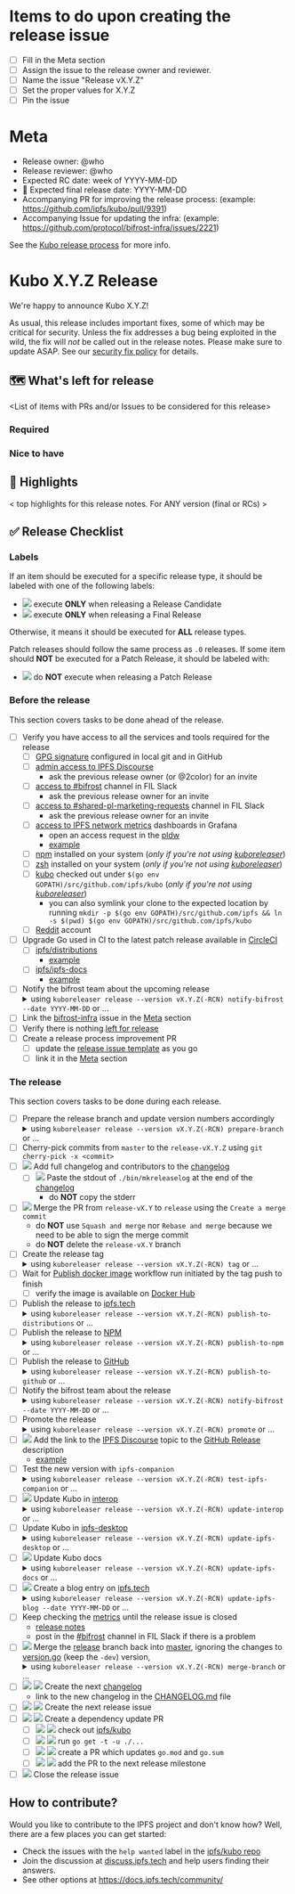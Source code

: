 <!-- Last updated during [v0.18.0 release](https://github.com/ipfs/kubo/issues/9417) -->

# Items to do upon creating the release issue
- [ ] Fill in the Meta section
- [ ] Assign the issue to the release owner and reviewer.
- [ ] Name the issue "Release vX.Y.Z"
- [ ] Set the proper values for X.Y.Z
- [ ] Pin the issue

# Meta
* Release owner: @who
* Release reviewer: @who
* Expected RC date: week of YYYY-MM-DD
* 🚢 Expected final release date: YYYY-MM-DD
* Accompanying PR for improving the release process: (example: https://github.com/ipfs/kubo/pull/9391)
* Accompanying Issue for updating the infra: (example: https://github.com/protocol/bifrost-infra/issues/2221)

See the [Kubo release process](https://pl-strflt.notion.site/Kubo-Release-Process-5a5d066264704009a28a79cff93062c4) for more info.

# Kubo X.Y.Z Release

We're happy to announce Kubo X.Y.Z!

As usual, this release includes important fixes, some of which may be critical for security. Unless the fix addresses a bug being exploited in the wild, the fix will _not_ be called out in the release notes. Please make sure to update ASAP. See our [security fix policy](https://github.com/ipfs/go-ipfs/tree/master/docs/releases.md#security-fix-policy) for details.

## 🗺 What's left for release

<List of items with PRs and/or Issues to be considered for this release>

### Required

### Nice to have

## 🔦 Highlights

< top highlights for this release notes. For ANY version (final or RCs) >

## ✅ Release Checklist

### Labels

If an item should be executed for a specific release type, it should be labeled with one of the following labels:

- ![](https://img.shields.io/badge/only-RC-blue?style=flat-square) execute **ONLY** when releasing a Release Candidate
- ![](https://img.shields.io/badge/only-FINAL-green?style=flat-square) execute **ONLY** when releasing a Final Release

Otherwise, it means it should be executed for **ALL** release types.

Patch releases should follow the same process as `.0` releases. If some item should **NOT** be executed for a Patch Release, it should be labeled with:

- ![](https://img.shields.io/badge/not-PATCH-yellow?style=flat-square) do **NOT** execute when releasing a Patch Release

### Before the release

This section covers tasks to be done ahead of the release.

- [ ] Verify you have access to all the services and tools required for the release
  - [ ] [GPG signature](https://docs.github.com/en/authentication/managing-commit-signature-verification) configured in local git and in GitHub
  - [ ] [admin access to IPFS Discourse](https://discuss.ipfs.tech/g/admins)
    - ask the previous release owner (or @2color) for an invite
  - [ ] [access to #bifrost](https://filecoinproject.slack.com/archives/C03MMMF606T) channel in FIL Slack
    - ask the previous release owner for an invite
  - [ ] [access to #shared-pl-marketing-requests](https://filecoinproject.slack.com/archives/C018EJ8LWH1) channel in FIL Slack
    - ask the previous release owner for an invite
  - [ ] [access to IPFS network metrics](https://github.com/protocol/pldw/blob/624f47cf4ec14ad2cec6adf601a9f7b203ef770d/docs/sources/ipfs.md#ipfs-network-metrics) dashboards in Grafana
    - open an access request in the [pldw](https://github.com/protocol/pldw/issues/new/choose)
    - [example](https://github.com/protocol/pldw/issues/158)
  - [ ] [npm](https://docs.npmjs.com/downloading-and-installing-node-js-and-npm) installed on your system (_only if you're not using [kuboreleaser](https://github.com/ipfs/kuboreleaser)_)
  - [ ] [zsh](https://github.com/ohmyzsh/ohmyzsh/wiki/Installing-ZSH#install-and-set-up-zsh-as-default) installed on your system (_only if you're not using [kuboreleaser](https://github.com/ipfs/kuboreleaser)_)
  - [ ] [kubo](https://github.com/ipfs/kubo) checked out under `$(go env GOPATH)/src/github.com/ipfs/kubo` (_only if you're not using [kuboreleaser](https://github.com/ipfs/kuboreleaser)_)
    - you can also symlink your clone to the expected location by running `mkdir -p $(go env GOPATH)/src/github.com/ipfs && ln -s $(pwd) $(go env GOPATH)/src/github.com/ipfs/kubo`
  - [ ] [Reddit](https://www.reddit.com) account
- [ ] Upgrade Go used in CI to the latest patch release available in [CircleCI](https://hub.docker.com/r/cimg/go/tags)
  - [ ] [ipfs/distributions](https://github.com/ipfs/distributions)
    - [example](https://github.com/ipfs/distributions/pull/756)
  - [ ] [ipfs/ipfs-docs](https://github.com/ipfs/ipfs-docs)
    - [example](https://github.com/ipfs/ipfs-docs/pull/1298)
- [ ] Notify the bifrost team about the upcoming release <details><summary>using `kuboreleaser release --version vX.Y.Z(-RCN) notify-bifrost --date YYYY-MM-DD` or ...</summary>
  - [ ] open an issue against [bifrost-infra](https://github.com/protocol/bifrost-infra)
    - [example](https://github.com/protocol/bifrost-infra/issues/2221)
  </details>
- [ ] Link the [bifrost-infra](https://github.com/protocol/bifrost-infra) issue in the [Meta](#meta) section
- [ ] Verify there is nothing [left for release](-what-s-left-for-release)
- [ ] Create a release process improvement PR
  - [ ] update the [release issue template](docs/RELEASE_ISSUE_TEMPLATE.md) as you go
  - [ ] link it in the [Meta](#meta) section

### The release

This section covers tasks to be done during each release.

- [ ] Prepare the release branch and update version numbers accordingly <details><summary>using `kuboreleaser release --version vX.Y.Z(-RCN) prepare-branch` or ...</summary>
  - [ ] create a new branch `release-vX.Y.Z`
    - use `master` as base if `Z == 0`
    - use `release` as base if `Z > 0`
  - [ ] ![](https://img.shields.io/badge/only-RC-blue?style=flat-square) update the `CurrentVersionNumber` in [version.go](version.go) in the `master` branch to `vX.(Y+1).0-dev`
    - [example](https://github.com/ipfs/kubo/pull/9305)
  - [ ] update the `CurrentVersionNumber` in [version.go](version.go) in the `release-vX.Y` branch to `vX.Y.Z(-RCN)`
    - [example](https://github.com/ipfs/kubo/pull/9394)
  - [ ] create a draft PR from `release-vX.Y` to `release`
    - [example](https://github.com/ipfs/kubo/pull/9306)
  - [ ] verify all CI checks on the PR from `release-vX.Y` to `release` are passing
  </details>
- [ ] Cherry-pick commits from `master` to the `release-vX.Y.Z` using `git cherry-pick -x <commit>`
- [ ] ![](https://img.shields.io/badge/only-FINAL-green?style=flat-square) Add full changelog and contributors to the [changelog](docs/changelogs/vX.Y.md)
  - [ ] ![](https://img.shields.io/badge/only-FINAL-green?style=flat-square) Paste the stdout of `./bin/mkreleaselog` at the end of the [changelog](docs/changelogs/vX.Y.md)
    - do **NOT** copy the stderr
- [ ] ![](https://img.shields.io/badge/only-FINAL-green?style=flat-square) Merge the PR from `release-vX.Y` to `release` using the `Create a merge commit`
  - do **NOT** use `Squash and merge` nor `Rebase and merge` because we need to be able to sign the merge commit
  - do **NOT** delete the `release-vX.Y` branch
- [ ] Create the release tag <details><summary>using `kuboreleaser release --version vX.Y.Z(-RCN) tag` or ...</summary>
  - This is a dangerous operation! Go and Docker publishing are difficult to reverse! Have the release reviewer verify all the commands marked with ⚠️!
  - [ ] ⚠️ ![](https://img.shields.io/badge/only-RC-blue?style=flat-square) tag the HEAD commit using `git tag -s vX.Y.Z(-RCN) -m 'Prerelease X.Y.Z(-RCN)'`
  - [ ] ⚠️ ![](https://img.shields.io/badge/only-FINAL-green?style=flat-square) tag the HEAD commit of the `release` branch using `git tag -s vX.Y.Z(-RCN) -m 'Release X.Y.Z(-RCN)'`
  - [ ] ⚠️ verify the tag is signed and tied to the correct commit using `git show vX.Y.Z(-RCN)`
  - [ ] ⚠️ push the tag to GitHub using `git push origin vX.Y.Z(-RCN)`
    - do **NOT** use `git push --tags` because it pushes all your local tags
  </details>
- [ ] Wait for [Publish docker image](https://github.com/ipfs/kubo/actions/workflows/docker-image.yml) workflow run initiated by the tag push to finish
  - [ ] verify the image is available on [Docker Hub](https://hub.docker.com/r/ipfs/kubo/tags)
- [ ] Publish the release to [ipfs.tech](https://dist.ipfs.tech) <details><summary>using `kuboreleaser release --version vX.Y.Z(-RCN) publish-to-distributions` or ...</summary>
  - [ ] check out [ipfs/distributions](https://github.com/ipfs/distributions)
  - [ ] run `./dist.sh add-version kubo vX.Y.Z(-RCN)` to add the new version to the `versions` file
    - [usage](https://github.com/ipfs/distributions#usage)
  - [ ] create and merge the PR which updates `dists/kubo/versions` and `dists/go-ipfs/versions`
    - [example](https://github.com/ipfs/distributions/pull/760)
  - [ ] wait for the [CI](https://github.com/ipfs/distributions/actions/workflows/main.yml) workflow run initiated by the merge to master to finish
  - [ ] verify the release is available on [dist.ipfs.io](https://dist.ipfs.io/#kubo)
  </details>
- [ ] Publish the release to [NPM](https://www.npmjs.com/package/go-ipfs?activeTab=versions) <details><summary>using `kuboreleaser release --version vX.Y.Z(-RCN) publish-to-npm` or ...</summary>
  - [ ] run the [Release to npm](https://github.com/ipfs/npm-go-ipfs/actions/workflows/main.yml) workflow
  - [ ] check [Release to npm](https://github.com/ipfs/npm-go-ipfs/actions/workflows/main.yml) workflow run logs to verify it discovered the new release
  - [ ] verify the release is available on [NPM](https://www.npmjs.com/package/go-ipfs?activeTab=versions)
  </details>
- [ ] Publish the release to [GitHub](https://github.com/ipfs/kubo/releases) <details><summary>using `kuboreleaser release --version vX.Y.Z(-RCN) publish-to-github` or ...</summary>
  - [ ] create a new release on [GitHub](https://docs.github.com/en/repositories/releasing-projects-on-github/managing-releases-in-a-repository#creating-a-release)
    - [RC example](https://github.com/ipfs/kubo/releases/tag/v0.17.0-rc1)
    - [FINAL example](https://github.com/ipfs/kubo/releases/tag/v0.17.0)
    - [ ] use the `vX.Y.Z(-RCN)` tag
    - [ ] link to the release issue
    - [ ] ![](https://img.shields.io/badge/only-RC-blue?style=flat-square) link to the changelog in the description
    - [ ] ![](https://img.shields.io/badge/only-RC-blue?style=flat-square) check the `This is a pre-release` checkbox
    - [ ] ![](https://img.shields.io/badge/only-FINAL-green?style=flat-square) copy the changelog (without the header) in the description
    - [ ] ![](https://img.shields.io/badge/only-FINAL-green?style=flat-square) do **NOT** check the `This is a pre-release` checkbox
  - [ ] run the [sync-release-assets](https://github.com/ipfs/kubo/actions/workflows/sync-release-assets.yml) workflow
  - [ ] wait for the [sync-release-assets](https://github.com/ipfs/kubo/actions/workflows/sync-release-assets.yml) workflow run to finish
  - [ ] verify the release assets are present in the [GitHub release](https://github.com/ipfs/kubo/releases/tag/vX.Y.Z(-RCN))
  </details>
- [ ] Notify the bifrost team about the release <details><summary>using `kuboreleaser release --version vX.Y.Z(-RCN) notify-bifrost --date YYYY-MM-DD` or ...</summary>
  - [ ] create an issue comment on the issue in the [bifrost-infra](https://github/com/protocol/bifrost-infra)
  </details>
- [ ] Promote the release <details><summary>using `kuboreleaser release --version vX.Y.Z(-RCN) promote` or ...</summary>
  - [ ] create an [IPFS Discourse](https://discuss.ipfs.tech) topic
    - [prerelease example](https://discuss.ipfs.tech/t/kubo-v0-16-0-rc1-release-candidate-is-out/15248)
    - [release example](https://discuss.ipfs.tech/t/kubo-v0-16-0-release-is-out/15249)
    - [ ] use `Kubo vX.Y.Z(-RCN) is out!` as the title
    - [ ] use `kubo` and `go-ipfs` as topics
    - [ ] repeat the title as a heading (`##`) in the description
    - [ ] link to the GitHub Release, binaries on IPNS, docker pull command and release notes in the description
  - [ ] pin the [IPFS Discourse](https://discuss.ipfs.tech) topic globally
    - you can make the topic a banner if there is no banner already
  - verify the [IPFS Discourse](https://discuss.ipfs.tech) topic was copied to:
    - [ ] [#ipfs-chatter](https://discord.com/channels/669268347736686612/669268347736686615) in IPFS Discord
    - [ ] [#ipfs-chatter](https://filecoinproject.slack.com/archives/C018EJ8LWH1) in FIL Slack
    - [ ] [#ipfs-chatter:ipfs.io](https://matrix.to/#/#ipfs-chatter:ipfs.io) in Matrix
  - [ ] ![](https://img.shields.io/badge/only-RC-blue?style=flat-square) create an issue comment mentioning early testers on the release issue
    - [example](https://github.com/ipfs/kubo/issues/9319#issuecomment-1311002478)
  - [ ] ![](https://img.shields.io/badge/only-FINAL-green?style=flat-square) create an issue comment linking to the release on the release issue
    - [example](https://github.com/ipfs/kubo/issues/9417#issuecomment-1400740975)
  - [ ] ![](https://img.shields.io/badge/only-FINAL-green?style=flat-square) ask the marketing team to tweet about the release in [#shared-pl-marketing-requests](https://filecoinproject.slack.com/archives/C018EJ8LWH1) in FIL Slack
    - [example](https://filecoinproject.slack.com/archives/C018EJ8LWH1/p1664885305374900)
  - [ ] ![](https://img.shields.io/badge/only-FINAL-green?style=flat-square) post the link to the [GitHub Release](https://github.com/ipfs/kubo/releases/tag/vX.Y.Z(-RCN)) to [Reddit](https://reddit.com/r/ipfs)
    - [example](https://www.reddit.com/r/ipfs/comments/9x0q0k/kubo_v0160_release_is_out/)
  </details>
- [ ] ![](https://img.shields.io/badge/only-FINAL-green?style=flat-square) Add the link to the [IPFS Discourse](https://discuss.ipfs.tech) topic to the [GitHub Release](https://github.com/ipfs/kubo/releases/tag/vX.Y.Z(-RCN)) description
  - [example](https://github.com/ipfs/kubo/releases/tag/v0.17.0)
- [ ] Test the new version with `ipfs-companion` <details><summary>using `kuboreleaser release --version vX.Y.Z(-RCN) test-ipfs-companion` or ...</summary>
  - [ ] run the [e2e](https://github.com/ipfs/ipfs-companion/actions/workflows/e2e.yml)
    - use `vX.Y.Z(-RCN)` as the Kubo image version
  - [ ] wait for the [e2e](https://github.com/ipfs/ipfs-companion/actions/workflows/e2e.yml) workflow run to finish
  </details>
- [ ] ![](https://img.shields.io/badge/only-FINAL-green?style=flat-square) Update Kubo in [interop](https://github.com/ipfs/interop) <details><summary>using `kuboreleaser release --version vX.Y.Z(-RCN) update-interop` or ...</summary>
  - [ ] ![](https://img.shields.io/badge/only-FINAL-green?style=flat-square) check out [ipfs/interop](https://github.com/ipfs/interop)
  - [ ] ![](https://img.shields.io/badge/only-FINAL-green?style=flat-square) run `npm install`
  - [ ] ![](https://img.shields.io/badge/only-FINAL-green?style=flat-square) create a PR which updates `package.json` and `package-lock.json`
  - [ ] ![](https://img.shields.io/badge/only-FINAL-green?style=flat-square) merge the PR
  </details>
- [ ] Update Kubo in [ipfs-desktop](https://github.com/ipfs/ipfs-desktop) <details><summary>using `kuboreleaser release --version vX.Y.Z(-RCN) update-ipfs-desktop` or ...</summary>
  - [ ] check out [ipfs/ipfs-desktop](https://github.com/ipfs/ipfs-desktop)
  - [ ] run `npm install`
  - [ ] create a PR which updates `package.json` and `package-lock.json`
  - [ ] ![](https://img.shields.io/badge/only-FINAL-green?style=flat-square) merge the PR
  </details>
- [ ] ![](https://img.shields.io/badge/only-FINAL-green?style=flat-square) Update Kubo docs <details><summary>using `kuboreleaser release --version vX.Y.Z(-RCN) update-ipfs-docs` or ...</summary>
  - [ ] ![](https://img.shields.io/badge/only-FINAL-green?style=flat-square) run the [update-on-new-ipfs-tag.yml](https://github.com/ipfs/ipfs-docs/actions/workflows/update-on-new-ipfs-tag.yml) workflow
  - [ ] ![](https://img.shields.io/badge/only-FINAL-green?style=flat-square) merge the PR created by the [update-on-new-ipfs-tag.yml](https://github.com/ipfs/ipfs-docs/actions/workflows/update-on-new-ipfs-tag.yml) workflow run
  </details>
- [ ] ![](https://img.shields.io/badge/only-FINAL-green?style=flat-square) Create a blog entry on [ipfs.tech](https://blog.ipfs.tech) <details><summary>using `kuboreleaser release --version vX.Y.Z(-RCN) update-ipfs-blog --date YYYY-MM-DD` or ...</summary>
  - [ ] ![](https://img.shields.io/badge/only-FINAL-green?style=flat-square) create a PR which adds a release note for the new Kubo version
    - [example](https://github.com/ipfs/ipfs-blog/pull/529)
  - [ ] ![](https://img.shields.io/badge/only-FINAL-green?style=flat-square) merge the PR
  - [ ] ![](https://img.shields.io/badge/only-FINAL-green?style=flat-square) verify the blog entry was published
  </details>
- [ ] Keep checking the [metrics](https://protocollabs.grafana.net/d/8zlhkKTZk/gateway-slis-precomputed?orgId=1) until the release issue is closed
  - [release notes](https://www.notion.so/pl-strflt/Kubo-Gateway-Release-Notes-6e0efff28ee540be9ccb8f2b85104c42)
  - post in the [#bifrost](https://filecoinproject.slack.com/archives/C018EJ8LWH1) channel in FIL Slack if there is a problem
- [ ] ![](https://img.shields.io/badge/only-FINAL-green?style=flat-square) Merge the [release](https://github.com/ipfs/kubo/tree/release) branch back into [master](https://github.com/ipfs/kubo/tree/master), ignoring the changes to [version.go](version.go) (keep the `-dev`) version, <details><summary>using `kuboreleaser release --version vX.Y.Z(-RCN) merge-branch` or ...</summary>
  - [ ] create a new branch `merge-release-vX.Y.Z` from `release`
  - [ ] create and merge a PR from `merge-release-vX.Y.Z` to `master`
  </details>
- [ ] ![](https://img.shields.io/badge/only-FINAL-green?style=flat-square) ![](https://img.shields.io/badge/not-PATCH-yellow?style=flat-square) Create the next [changelog](https://github.com/ipfs/kubo/blob/master/docs/changelogs/vX.(Y+1).md)
  - link to the new changelog in the [CHANGELOG.md](CHANGELOG.md) file
- [ ] ![](https://img.shields.io/badge/only-FINAL-green?style=flat-square) ![](https://img.shields.io/badge/not-PATCH-yellow?style=flat-square) Create the next release issue
- [ ] ![](https://img.shields.io/badge/only-FINAL-green?style=flat-square) ![](https://img.shields.io/badge/not-PATCH-yellow?style=flat-square) Create a dependency update PR
  - [ ] ![](https://img.shields.io/badge/only-FINAL-green?style=flat-square) ![](https://img.shields.io/badge/not-PATCH-yellow?style=flat-square) check out [ipfs/kubo](https://github.com/ipfs/kubo)
  - [ ] ![](https://img.shields.io/badge/only-FINAL-green?style=flat-square) ![](https://img.shields.io/badge/not-PATCH-yellow?style=flat-square) run `go get -t -u ./...`
  - [ ] ![](https://img.shields.io/badge/only-FINAL-green?style=flat-square) ![](https://img.shields.io/badge/not-PATCH-yellow?style=flat-square) create a PR which updates `go.mod` and `go.sum`
  - [ ] ![](https://img.shields.io/badge/only-FINAL-green?style=flat-square) ![](https://img.shields.io/badge/not-PATCH-yellow?style=flat-square) add the PR to the next release milestone
- [ ] ![](https://img.shields.io/badge/only-FINAL-green?style=flat-square) Close the release issue

## How to contribute?

Would you like to contribute to the IPFS project and don't know how? Well, there are a few places you can get started:

- Check the issues with the `help wanted` label in the [ipfs/kubo repo](https://github.com/ipfs/kubo/issues?q=is%3Aopen+is%3Aissue+label%3A%22help+wanted%22)
- Join the discussion at [discuss.ipfs.tech](https://discuss.ipfs.tech/) and help users finding their answers.
- See other options at https://docs.ipfs.tech/community/
